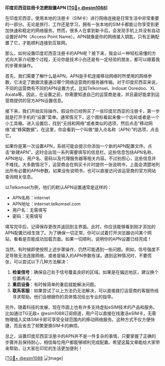 **印度尼西亚註冊卡怎麽設置APN [[TG💪+ @esim1088](https://t.me/s/esim1088)]**

在印度尼西亚，使用本地的注册卡（SIM卡）进行网络连接是日常生活中非常重要的一部分。无论是旅行、工作还是学习，拥有一张本地的SIM卡都能让你享受到更加快速和稳定的网络服务。然而，很多人在拿到新卡后，会发现手机上并没有自动设置好APN（Access Point Name）。APN就像是你的网络接入钥匙，只有正确配置了它，才能顺利连接到互联网。

那么，如何设置印度尼西亚注册卡的APN呢？接下来，我会以一种轻松易懂的方式向大家介绍整个过程，无论你是技术小白还是有一定经验的朋友，都可以跟着我的步骤来操作。

首先，我们需要了解什么是APN。APN是手机连接移动网络时所使用的网络参数，它决定了数据流量通过哪个网络运营商的服务器传输。对于印度尼西亚来说，不同的运营商有不同的APN设置方式，比如Telkomsel、Indosat Ooredoo、XL Axiata等。因此，在设置之前，你需要知道自己的运营商是谁，并且最好能拿到运营商提供的官方APN设置信息。

接下来，我们开始实际操作。假设你已经购买了一张印度尼西亚的注册卡，第一步就是打开手机的“设置”菜单。通常情况下，这个图标看起来像一个齿轮或者是一个小工具箱。进入设置后，找到“无线和网络”或者类似的选项，然后点击“移动网络”或“蜂窝数据”。在这里，你会看到一个叫做“接入点名称（APN）”的选项，点击它。

如果你是第一次设置APN，系统可能会提示你添加一个新的APN配置文件。点击“新建APN”，这时会出现一系列需要填写的信息栏。这些信息包括APN名称、APN地址、用户名、密码以及代理服务器等相关内容。不过别担心，这些信息并不难找。大多数情况下，运营商会在购买卡片时提供一张说明书，上面会清楚地列出所有必要的APN参数。如果没有说明书，也可以直接访问该运营商的官方网站查询相关信息。

以Telkomsel为例，他们的默认APN设置通常是这样的：
- APN名称：internet
- APN地址：internet.telkomsel.com
- 用户名：无需填写
- 密码：无需填写

填写完毕后，记得保存更改并返回到主界面。此时，你应该能够看到刚才添加的APN配置已经生效了。为了确保一切正常，你可以试着打开浏览器访问某个网站，看看是否能成功加载页面。如果一切顺利，说明你的APN设置已经完成！

当然，有时候即使按照上述步骤操作，仍然可能遇到一些问题。例如，信号强度不足导致无法连接网络，或者是输入的APN参数有误。遇到这种情况时，不要慌张，可以尝试以下几种方法解决：

1. **检查信号**：确保自己处于信号覆盖良好的区域。如果是在偏远地区，建议换个位置再试。
2. **重启设备**：有时候简单的重启就能解决问题。
3. **联系客服**：如果尝试了以上方法仍无法解决，可以直接拨打运营商的客服热线寻求帮助。他们会根据你的具体情况给出专业的指导。

另外，随着科技的发展，现在市面上也有许多支持虚拟eSIM技术的产品和服务。比如通过TG无敌+ @esim1088订阅频道，用户可以直接在线激活eSIM卡，无需物理插入实体SIM卡即可享受全球范围内的移动网络服务。这种方式不仅方便快捷，而且省去了频繁更换SIM卡的麻烦。

总之，设置印度尼西亚注册卡的APN并不是一件复杂的事情，只要掌握了正确的步骤并且保持耐心，相信每位用户都能够顺利完成配置。希望这篇文章能给大家带来帮助，让大家在印尼的生活更加便利！

[[TG💪+ @esim1088](https://t.me/s/esim1088) ![Image](https://i.postimg.cc/4NQfJmqS/Snipaste-2025-05-13-00-14-12.png)]
